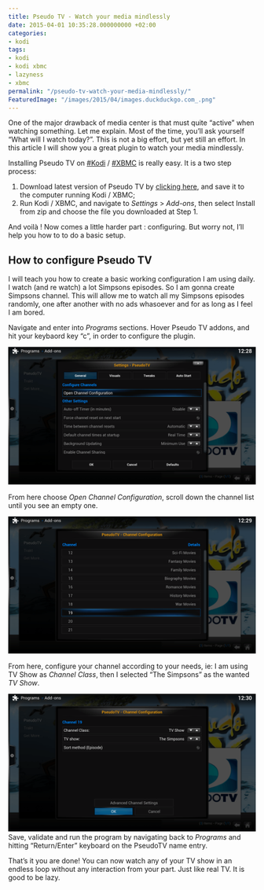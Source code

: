 ```yaml
---
title: Pseudo TV - Watch your media mindlessly
date: 2015-04-01 10:35:28.000000000 +02:00
categories:
- kodi
tags:
- kodi
- kodi xbmc
- lazyness
- xbmc
permalink: "/pseudo-tv-watch-your-media-mindlessly/"
FeaturedImage: "/images/2015/04/images.duckduckgo.com_.png"
---
```

One of the major drawback of media center is that must quite “active” when watching something. Let me explain. Most of the time, you’ll ask yourself “What will I watch today?”. This is not a big effort, but yet still an effort. In this article I will show you a great plugin to watch your media mindlessly.

Installing Pseudo TV on [#Kodi](https://www.masoopy.com/tag/kodi/) / [#XBMC](https://www.masoopy.com/tag/xbmc/) is really easy. It is a two step process:

1. Download latest version of Pseudo TV by [clicking here](https://github.com/Steveb1968/script.pseudotv/archive/master.zip), and save it to the computer running Kodi / XBMC;
2. Run Kodi / XBMC, and navigate to _Settings_ > _Add-ons_, then select Install from zip and choose the file you downloaded at Step 1.

And voilà ! Now comes a little harder part : configuring. But worry not, I’ll help you how to to do a basic setup.

## How to configure Pseudo TV

I will teach you how to create a basic working configuration I am using daily. I watch (and re watch) a lot Simpsons episodes. So I am gonna create Simpsons channel. This will allow me to watch all my Simpsons episodes randomly, one after another with no ads whasoever and for as long as I feel I am bored.

Navigate and enter into _Programs_ sections. Hover Pseudo TV addons, and hit your keybaord key “c”, in order to configure the plugin.

![[PseudoTV_settings](/images/2015/04/PseudoTV_settings-300x167.png)](/images/2015/04/PseudoTV_settings.png)

From here choose _Open Channel Configuration_, scroll down the channel list until you see an empty one.

![[pseudotv_channellist](/images/2015/04/pseudotv_channellist-300x167.png)](/images/2015/04/pseudotv_channellist.png)

From here, configure your channel according to your needs, ie: I am using TV Show as _Channel Class_, then I selected “The Simpsons” as the wanted _TV Show_.

![[pseudotv_smpson](/images/2015/04/pseudotv_smpson-300x167.png)](/images/2015/04/pseudotv_smpson.png)Save, validate and run the program by navigating back to _Programs_ and hitting “Return/Enter” keyboard on the PseudoTV name entry.

That’s it you are done! You can now watch any of your TV show in an endless loop without any interaction from your part. Just like real TV. It is good to be lazy.

